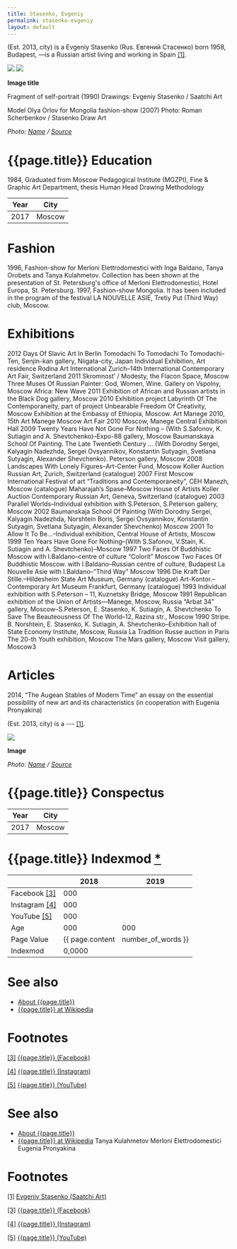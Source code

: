 ```yaml
---
title: Stasenko, Evgeniy
permalink: stasenko-evgeniy
layout: default
---
```


(Est. 2013, city) is a Evgeniy Stasenko (Rus. Евгений Стасенко) born 1958, Budapest, —is a Russian artist living and working in Spain <span id="a1">[\[1\]](#f1)</span>.

![](/encyclopedia/images/stasenko.jpg)
![](/encyclopedia/images/olga-orlov.jpg)

**Image title**

Fragment of self-portrait (1990)
Drawings: Evgeniy Stasenko / Saatchi Art

Model Olya Orlov for Mongolia fashion-show (2007)
Photo: Roman Scherbenkov / Stasenko Draw Art

*Photo: [Name](index) / [Source](index)*

# {{page.title}} Education
1984, Graduated from Moscow Pedagogical Institute (MGZPI), Fine & Graphic Art Department, thesis Human Head Drawing Methodology

|Year|City|
|-|-|
|2017|Moscow|

# Fashion

1996, Fashion-show for Merloni Elettrodomestici with Inga Baldano, Tanya Orobets and Tanya Kulahmetov. Collection has been shown at the presentation of St. Petersburg's office of Merloni Elettrodomestici, Hotel Europa, St. Petersburg.
1997, Fashion-show Mongolia. It has been included in the program of the festival LA NOUVELLE ASIE, Tretiy Put (Third Way) club, Moscow.

# Exhibitions
2012
Days Of Slavic Art In Berlin
Tomodachi To Tomodachi To Tomodachi-Ten, Senjin-kan gallery, Niigata-city, Japan
Individual Exhibition, Art residence Rodina
Art International Zurich–14th International Contemporary Art Fair, Switzerland
2011
Skromnost’ / Modesty, the Flacon Space, Moscow
Three Muses Of Russian Painter: God, Women, Wine. Gallery on Vspolny, Moscow
Africa: New Wave 2011 Exhibition of African and Russian artists in the Black Dog gallery, Moscow
2010
Exhibition project Labyrinth Of The Contemporaneity, part of project Unbearable Freedom Of Creativity, Moscow
Exhibition at the Embassy of Ethiopia, Moscow.
Art Manege 2010, 15th Art Manege Moscow Art Fair 2010 Moscow, Manege Central Exhibition Hall
2009
Twenty Years Have Not Gone For Nothing – (With S.Safonov, K. Sutiagin and A. Shevtchenko)–Expo-88 gallery, Moscow
Baumanskaya School Of Painting. The Late Twentieth Century … (With Dorodny Sergei, Kalyagin Nadezhda, Sergei Ovsyannikov, Konstantin Sutyagin, Svetlana Sutyagin, Alexander Shevchenko). Peterson gallery, Moscow
2008
Landscapes With Lonely Figures–Art-Center Fund, Moscow
Koller Auction Russian Art, Zurich, Switzerland (catalogue)
2007
First Moscow International Festival of art “Traditions and Contemporaneity”, CEH Manezh, Moscow (catalogue)
Maharajah’s Spase–Moscow House of Artists
Koller Auction Contemporary Russian Art, Geneva, Switzerland (catalogue)
2003
Parallel Worlds–Individual exhibition with S.Peterson, S.Peterson gallery, Moscow
2002
Baumanskaja School Of Painting (With Dorodny Sergei, Kalyagin Nadezhda, Norshtein Boris, Sergei Ovsyannikov, Konstantin Sutyagin, Svetlana Sutyagin, Alexander Shevchenko) Moscow
2001
To Allow It To Be…–Individual exhibition, Central House of Artists, Moscow
1999
Ten Years Have Gone For Nothing–(With S.Safonov, V.Stain, K. Sutiagin and A. Shevtchenko)–Moscow
1997
Two Faces Of Buddhistic Moscow with I.Baldano–centre of culture “Colorit” Moscow
Two Faces Of Buddhistic Moscow. with I.Baldano–Russian centre of culture, Budapest
La Nouvelle Asie with I.Baldano–“Third Way” Moscow
1996
Die Kraft Der Stille.–Hildesheim State Art Museum, Germany (catalogue)
Art-Kontor.–Contemporary Art Museum Frankfurt, Germany (catalogue)
1993
Individual exhibition with S.Peterson – 11, Kuznetsky Bridge, Moscow
1991
Republican exhibition of the Union of Artists—Manege, Moscow, Russia
“Arbat 34” gallery, Moscow–S.Peterson, E. Stasenko, K. Sutiagin, A. Shevtchenko
To Save The Beauteousness Of The World–12, Razina str., Moscow
1990
Stripe. B. Norshtein, E. Stasenko, K. Sutiagin, A. Shevtchenko–Exhibition hall of State Economy Institute, Moscow, Russia
La Tradition Russe auction in Paris
The 20-th Youth exhibition, Moscow
The Mars gallery, Moscow
Visit gallery, Moscow3

# Articles
2014, “The Augean Stables of Modern Time” an essay on the essential possibility of new art and its characteristics (in cooperation with Eugenia Pronyakina)

(Est. 2013, city) is a --- <span id="a1">[\[1\]](#f1)</span>.

![](/encyclopedia/images/{{page.permalink}}.jpg)

**Image**

*Photo: [Name](index) / [Source](index)*

# {{page.title}} Conspectus

|Year|City|
|-|-|
|2017|Moscow|

# {{page.title}} Indexmod [*](indexmod)

||2018|2019|
|-|-|-|
|Facebook <span id="a3">[\[3\]](#f3)</span>|000||
|Instagram <span id="a4">[\[4\]](#f4)</span>|000||
|YouTube <span id="a5">[\[5\]](#f5)</span>|000||
|Age|000|000|
|Page Value|{{ page.content | number_of_words }}||
|Indexmod|0,0000||

# See also

+ [About {{page.title}}](index)
+ [{{page.title}} at Wikipedia](index)

# Footnotes

[[3]](#a3) <span id="f3"></span> [{{page.title}} (Facebook)](index)

[[4]](#a4) <span id="f4"></span> [{{page.title}} (Instagram)](index)

[[5]](#a5) <span id="f5"></span> [{{page.title}} (YouTube)](index)


# See also

+ [About {{page.title}}](index)
+ [{{page.title}} at Wikipedia](index)
Tanya Kulahmetov
Merloni Elettrodomestici
Eugenia Pronyakina

# Footnotes

[[1]](#a1) <span id="f1"></span> [Evgeniy Stasenko (Saatchi Art)](https://www.saatchiart.com/Stasenko)

[[3]](#a3) <span id="f3"></span> [{{page.title}} (Facebook)](https://www.saatchiart.com/Stasenko)

[[4]](#a4) <span id="f4"></span> [{{page.title}} (Instagram)](index)

[[5]](#a5) <span id="f5"></span> [{{page.title}} (YouTube)](index)
